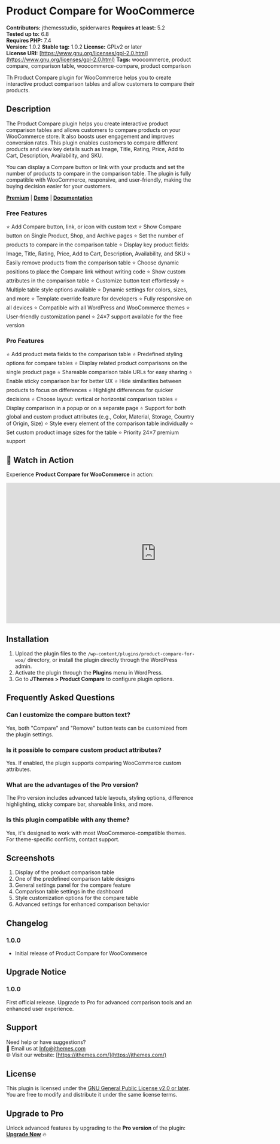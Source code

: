 # Product Compare for WooCommerce

**Contributors:** jthemesstudio, spiderwares
**Requires at least:** 5.2  
**Tested up to:** 6.8  
**Requires PHP:** 7.4  
**Version:** 1.0.2
**Stable tag:** 1.0.2
**License:** GPLv2 or later  
**License URI:** [https://www.gnu.org/licenses/gpl-2.0.html](https://www.gnu.org/licenses/gpl-2.0.html)
**Tags:** woocommerce, product compare, comparison table, woocommerce-compare, product comparison  

Th Product Compare plugin for WooCommerce helps you to create interactive product comparison tables and allow customers to compare their products.

## Description

The Product Compare plugin helps you create interactive product comparison tables and allows customers to compare products on your WooCommerce store. It also boosts user engagement and improves conversion rates. This plugin enables customers to compare different products and view key details such as Image, Title, Rating, Price, Add to Cart, Description, Availability, and SKU.

You can display a Compare button or link with your products and set the number of products to compare in the comparison table. The plugin is fully compatible with WooCommerce, responsive, and user-friendly, making the buying decision easier for your customers.

[**Premium**](https://codecanyon.net/item/product-compare-for-woocommerce/57861255) |  [**Demo**](https://plugins.jthemesstudio.com/product-compare-for-woocommerce/) |   [**Documentation**](https://plugins.jthemesstudio.com/docs/product-compare-for-woocommerce/)


### **Free Features**

⭐ Add Compare button, link, or icon with custom text
⭐ Show Compare button on Single Product, Shop, and Archive pages
⭐ Set the number of products to compare in the comparison table
⭐ Display key product fields: Image, Title, Rating, Price, Add to Cart, Description, Availability, and SKU
⭐ Easily remove products from the comparison table
⭐ Choose dynamic positions to place the Compare link without writing code
⭐ Show custom attributes in the comparison table
⭐ Customize button text effortlessly
⭐ Multiple table style options available
⭐ Dynamic settings for colors, sizes, and more
⭐ Template override feature for developers
⭐ Fully responsive on all devices
⭐ Compatible with all WordPress and WooCommerce themes
⭐ User-friendly customization panel
⭐ 24×7 support available for the free version

### **Pro Features**

⭐ Add product meta fields to the comparison table
⭐ Predefined styling options for compare tables
⭐ Display related product comparisons on the single product page
⭐ Shareable comparison table URLs for easy sharing
⭐ Enable sticky comparison bar for better UX
⭐ Hide similarities between products to focus on differences
⭐ Highlight differences for quicker decisions
⭐ Choose layout: vertical or horizontal comparison tables
⭐ Display comparison in a popup or on a separate page
⭐ Support for both global and custom product attributes (e.g., Color, Material, Storage, Country of Origin, Size)
⭐ Style every element of the comparison table individually
⭐ Set custom product image sizes for the table
⭐ Priority 24×7 premium support

## 🎥 Watch in Action

Experience **Product Compare for WooCommerce** in action:  
<iframe width="800" height="375" src="https://www.youtube.com/embed/h48s3e-_7U0" title="Product Compare For WooCommerce" frameborder="0" allowfullscreen></iframe>


## Installation

1. Upload the plugin files to the `/wp-content/plugins/product-compare-for-woo/` directory, or install the plugin directly through the WordPress admin.
2. Activate the plugin through the **Plugins** menu in WordPress.
3. Go to **JThemes > Product Compare** to configure plugin options.


## Frequently Asked Questions

### Can I customize the compare button text?
Yes, both "Compare" and "Remove" button texts can be customized from the plugin settings.

### Is it possible to compare custom product attributes?
Yes. If enabled, the plugin supports comparing WooCommerce custom attributes.

### What are the advantages of the Pro version?
The Pro version includes advanced table layouts, styling options, difference highlighting, sticky compare bar, shareable links, and more.

### Is this plugin compatible with any theme?
Yes, it's designed to work with most WooCommerce-compatible themes. For theme-specific conflicts, contact support.


## Screenshots

1. Display of the product comparison table
2. One of the predefined comparison table designs
3. General settings panel for the compare feature
4. Comparison table settings in the dashboard
5. Style customization options for the compare table
6. Advanced settings for enhanced comparison behavior


## Changelog

### 1.0.0
- Initial release of Product Compare for WooCommerce


## Upgrade Notice

### 1.0.0
First official release. Upgrade to Pro for advanced comparison tools and an enhanced user experience.


## Support

Need help or have suggestions?  
📧 Email us at [Info@jthemes.com](mailto:info@jthemes.com)  
🌐 Visit our website: [https://jthemes.com/](https://jthemes.com/)


## License

This plugin is licensed under the [GNU General Public License v2.0 or later](https://www.gnu.org/licenses/gpl-2.0.html).  
You are free to modify and distribute it under the same license terms.


## Upgrade to Pro

Unlock advanced features by upgrading to the **Pro version** of the plugin: **[Upgrade Now](https://codecanyon.net/item/product-compare-for-woocommerce/57861255)** 🔥